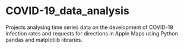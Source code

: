 # COVID-19_data_analysis
 Projects analysing time series data on the development of COVID-19 infection rates and requests for directions in Apple Maps using Python pandas and matplotlib libraries. 
